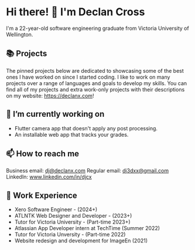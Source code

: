 # Hi there! 👋 I'm Declan Cross
I'm a 22-year-old software engineering graduate from Victoria University of Wellington.

## 📚 Projects
The pinned projects below are dedicated to showcasing some of the best ones I have worked on since I started coding.
I like to work on many projects over a range of languages and goals to develop my skills.
You can find all of my projects and extra work-only projects with their descriptions on my website: https://declanx.com!

## 🔭 I’m currently working on
- Flutter camera app that doesn't apply any post processing.
- An installable web app that tracks your grades.

## 📫 How to reach me
Business email: dj@declanx.com
Regular email: dj3dxx@gmail.com
LinkedIn: www.linkedin.com/in/djcx

## 💼 Work Experience
- Xero Software Engineer - (2024+)
- ATLNTK Web Designer and Developer - (2023+)
- Tutor for Victoria University - (Part-time  2023+)
- Atlassian App Developer intern at TechTime (Summer 2022)
- Tutor for Victoria Unversity - (Part-time 2022)
- Website redesign and development for ImageEn (2021)




<!--
**DjCrqss/DjCrqss** is a ✨ _special_ ✨ repository because its `README.md` (this file) appears on your GitHub profile.

Here are some ideas to get you started:

- 🔭 I’m currently working on ...
- 🌱 I’m currently learning ...
- 👯 I’m looking to collaborate on ...
- 🤔 I’m looking for help with ...
- 💬 Ask me about ...
- 📫 How to reach me: ...
- 😄 Pronouns: ...
- ⚡ Fun fact: ...
-->
